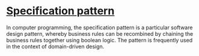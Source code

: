 # [Specification pattern](https://en.wikipedia.org/wiki/Specification_pattern)
In computer programming, the specification pattern is a particular software design pattern, whereby business rules can be recombined by chaining the business rules together using boolean logic. The pattern is frequently used in the context of domain-driven design.
